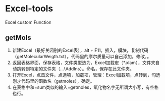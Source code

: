 # Excel-tools

Excel custom Function

## getMols

1. 新建Excel（最好关闭别的Excel表），alt + F11，插入，模块，复制代码（getMolecularWeigth.txt），代码里的摩尔质量可以自己添加，修改，。
2. 返回表格界面，保存表格，文件类型选为，Excel加载宏（*.xlam），文件夹自动跳转到特定的文件夹（…\AddIns）。命名，保存在此文件夹。
3. 打开Excel，点击文件，点选项，加载项，管理：Excel加载项，点转到，勾选刚才代码里的函数名（getmoles），确定。
4. 在表格中和=sum类似的输入=getmoles，氧化物名字无所谓大小写，有空格也行。

